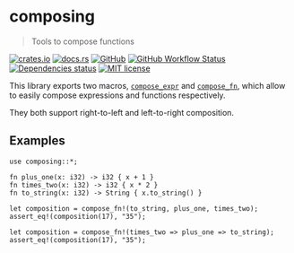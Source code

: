 # composing

> Tools to compose functions

[![crates.io](https://img.shields.io/crates/v/composing?logo=rust)](https://crates.io/crates/composing)
[![docs.rs](https://img.shields.io/docsrs/composing?logo=docsdotrs)](https://docs.rs/composing)
[![GitHub](https://img.shields.io/static/v1?label=github&message=FedericoStra/composing&color=brightgreen&logo=github)](https://github.com/FedericoStra/composing)
[![GitHub Workflow Status](https://img.shields.io/github/actions/workflow/status/FedericoStra/composing/rust.yml?logo=githubactions&logoColor=white)](https://github.com/FedericoStra/composing/actions/workflows/rust.yml)
[![Dependencies status](https://deps.rs/repo/github/FedericoStra/composing/status.svg)](https://deps.rs/repo/github/FedericoStra/composing)
[![MIT license](https://img.shields.io/crates/l/composing)](https://choosealicense.com/licenses/mit/)

This library exports two macros, [`compose_expr`] and [`compose_fn`],
which allow to easily compose expressions and functions respectively.

They both support right-to-left and left-to-right composition.

## Examples

```
use composing::*;

fn plus_one(x: i32) -> i32 { x + 1 }
fn times_two(x: i32) -> i32 { x * 2 }
fn to_string(x: i32) -> String { x.to_string() }

let composition = compose_fn!(to_string, plus_one, times_two);
assert_eq!(composition(17), "35");

let composition = compose_fn!(times_two => plus_one => to_string);
assert_eq!(composition(17), "35");
```

[`compose_expr`]: https://docs.rs/composing/macro.compose_expr.html
[`compose_fn`]: https://docs.rs/composing/macro.compose_fn.html
